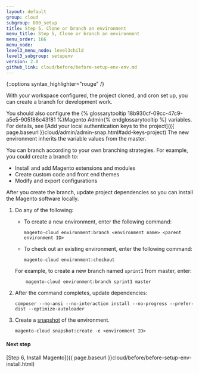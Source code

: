 ```yaml
---
layout: default
group: cloud
subgroup: 080_setup
title: Step 5, Clone or branch an environment
menu_title: Step 5, Clone or branch an environment
menu_order: 166
menu_node:
level3_menu_node: level3child
level3_subgroup: setupenv
version: 2.0
github_link: cloud/before/before-setup-env-env.md
---
```


{::options syntax_highlighter="rouge" /}


With your workspace configured, the project cloned, and cron set up, you can create a branch for development work.

You should also configure the {% glossarytooltip 18b930cf-09cc-47c9-a5e5-905f86c43f81 %}Magento Admin{% endglossarytooltip %} variables. For details, see [Add your local authentication keys to the project]({{ page.baseurl }}cloud/admin/admin-snap.html#add-keys-project) The new environment inherits the variable values from the master.

You can branch according to your own branching strategies. For example, you could create a branch to:
* Install and add Magento extensions and modules
* Create custom code and front end themes
* Modify and export configurations

After you create the branch, update project dependencies so you can install the Magento software locally.

1.	Do any of the following:

	*   To create a new environment, enter the following command:

			magento-cloud environment:branch <environment name> <parent environment ID>
	*   To check out an existing environment, enter the following command:

			magento-cloud environment:checkout

	For example, to create a new branch named `sprint1` from master, enter:

			magento-cloud environment:branch sprint1 master

3.	After the command completes, update dependencies:

		composer --no-ansi --no-interaction install --no-progress --prefer-dist --optimize-autoloader
4.  Create a [snapshot]({{page.baseurl}}cloud/admin/admin-snap.html) of the environment.

		magento-cloud snapshot:create -e <environment ID>

#### Next step
[Step 6, Install Magento]({{ page.baseurl }}cloud/before/before-setup-env-install.html)
